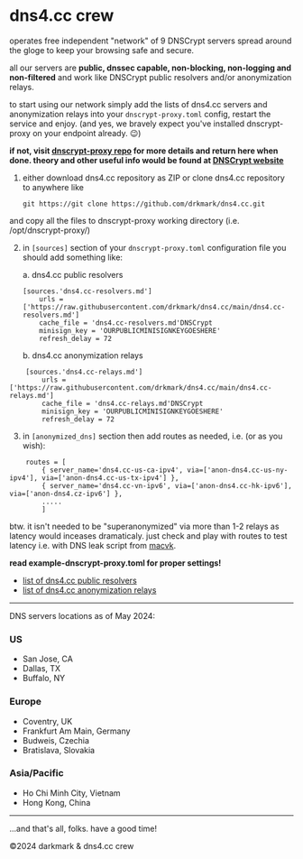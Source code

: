 # dns4.cc crew
operates free independent "network" of 9 DNSCrypt servers spread around the gloge to keep your browsing safe and secure. 

all our servers are **public, dnssec capable, non-blocking, non-logging and non-filtered** and work like DNSCrypt public resolvers and/or anonymization relays. 


to start using our network simply add the lists of dns4.cc servers and anonymization relays into your `dnscrypt-proxy.toml` config, restart the service and enjoy. (and yes, we bravely expect you've installed dnscrypt-proxy on your endpoint already. :wink:)

**if not, visit [dnscrypt-proxy repo](https://github.com/DNSCrypt/dnscrypt-proxy) for more details and return here when done. theory and other useful info would be found at [DNSCrypt website](https://dnscrypt.info/)**


1. either download dns4.cc repository as ZIP or clone dns4.cc repository to anywhere like 
    ```
    git https://git clone https://github.com/drkmark/dns4.cc.git
    ```
and copy all the files to dnscrypt-proxy working directory (i.e. /opt/dnscrypt-proxy/)
    

2. in `[sources]` section of your `dnscrypt-proxy.toml` configuration file you should add something like:

    a. dns4.cc public resolvers

    ```
    [sources.'dns4.cc-resolvers.md']
        urls = ['https://raw.githubusercontent.com/drkmark/dns4.cc/main/dns4.cc-resolvers.md']
        cache_file = 'dns4.cc-resolvers.md'DNSCrypt
        minisign_key = 'OURPUBLICMINISIGNKEYGOESHERE'
        refresh_delay = 72
    ```

    b. dns4.cc anonymization relays

```
    [sources.'dns4.cc-relays.md']
        urls = ['https://raw.githubusercontent.com/drkmark/dns4.cc/main/dns4.cc-relays.md']
        cache_file = 'dns4.cc-relays.md'DNSCrypt
        minisign_key = 'OURPUBLICMINISIGNKEYGOESHERE'
        refresh_delay = 72
```

3. in `[anonymized_dns]` section then add routes as needed, i.e. (or as you wish):

```    
    routes = [
        { server_name='dns4.cc-us-ca-ipv4', via=['anon-dns4.cc-us-ny-ipv4'], via=['anon-dns4.cc-us-tx-ipv4'] },
        { server_name='dns4.cc-vn-ipv6', via=['anon-dns4.cc-hk-ipv6'], via=['anon-dns4.cz-ipv6'] },
        .....
        ]
```
btw. it isn't needed to be "superanonymized" via more than 1-2 relays as latency would inceases dramaticaly.
just check and play with routes to test latency i.e. with DNS leak script from [macvk](https://github.com/macvk/dnsleaktest/blob/master/dnsleaktest.sh).


**read example-dnscrypt-proxy.toml for proper settings!**


- [list of dns4.cc public resolvers](https://raw.githubusercontent.com/drkmark/dns4.cc/main/dns4.cc-resolvers.md)
- [list of dns4.cc anonymization relays](https://raw.githubusercontent.com/drkmark/dns4.cc/main/dns4.cc-relays.md)

********************

DNS servers locations as of May 2024:

### US
 - San Jose, CA
 - Dallas, TX
 - Buffalo, NY

### Europe
 - Coventry, UK
 - Frankfurt Am Main, Germany
 - Budweis, Czechia
 - Bratislava, Slovakia

### Asia/Pacific
 - Ho Chi Minh City, Vietnam
 - Hong Kong, China


********************

...and that's all, folks. have a good time!

©2024 darkmark & dns4.cc crew
